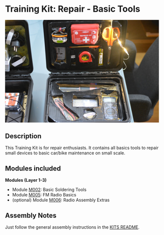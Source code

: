 # Training Kit: Repair - Basic Tools

![](../assets/kits/Repair-Basic-Tools-1.jpg)

## Description

This Training Kit is for repair enthusiasts. It contains all basics tools to repair small devices to basic car/bike maintenance on small scale.


## Modules included

**Modules (Layer 1-3)**

- Module [M002](../MODULES/M002.md): Basic Soldering Tools
- Module [M005](../MODULES/M005.md): FM Radio Basics
- (optional) Module [M006](../MODULES/M006.md): Radio Assembly Extras

## Assembly Notes

Just follow the general assembly instructions in the [KITS README](README.md#general-assembly-instructions).



